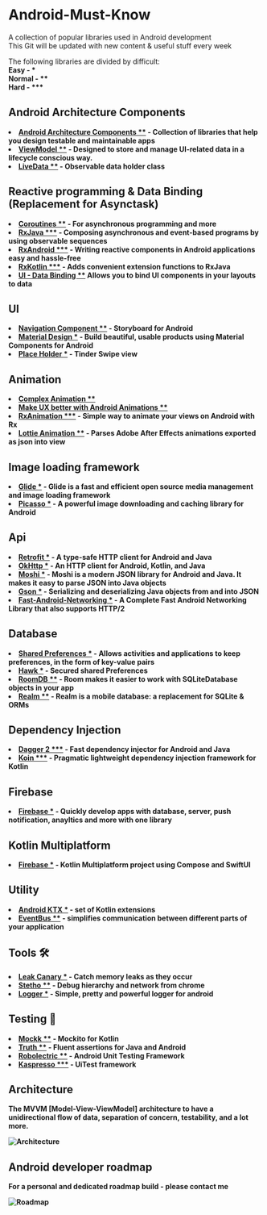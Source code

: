 # Android-Must-Know
A collection of popular libraries used in Android development <br>
This Git will be updated with new content & useful stuff every week

The following libraries are divided by difficult:  <br> <b>Easy<b/> - *    <br>
Normal  - **    <br>
Hard -  ***  


## Android Architecture Components 
<li><a href="https://developer.android.com/topic/libraries/architecture">Android Architecture Components **</a> - Collection of libraries that help you design testable and maintainable apps</li>
<li><a href="https://developer.android.com/topic/libraries/architecture/viewmodel">ViewModel **</a> - Designed to store and manage UI-related data in a lifecycle conscious way.</li>
<li><a href="https://developer.android.com/topic/libraries/architecture/livedata">LiveData **</a> - Observable data holder class</li>

## Reactive programming & Data Binding (Replacement for Asynctask)
<li><a href="https://kotlinlang.org/docs/reference/coroutines-overview.html">Coroutines **</a> - For asynchronous programming and more</li>
<li><a href="https://github.com/ReactiveX/RxJava">RxJava ***</a> - Composing asynchronous and event-based programs by using observable sequences</li>
<li><a href="https://github.com/ReactiveX/RxAndroid">RxAndroid ***</a> - Writing reactive components in Android applications easy and hassle-free</li>
<li><a href="https://github.com/ReactiveX/RxKotlin">RxKotlin ***</a> - Adds convenient extension functions to RxJava</li>
<li><a href="https://developer.android.com/topic/libraries/data-binding">UI - Data Binding **</a> Allows you to bind UI components in your layouts to data  </li>

## UI
<li><a href="https://developer.android.com/guide/navigation/navigation-getting-started">Navigation Component **</a> - Storyboard for Android</li>
<li><a href="https://material.io/develop/android/docs/getting-started/">Material Design *</a> - Build beautiful, usable products using Material Components for Android</li>
<li><a href="https://github.com/yuyakaido/CardStackView">Place Holder *</a> - Tinder Swipe view </li>

## Animation
<li><a href="https://proandroiddev.com/complex-ui-animation-on-android-8f7a46f4aec4">Complex Animation **</a></li>
<li><a href="https://proandroiddev.com/make-ux-better-with-android-animations-207992d6f98a">Make UX better with Android Animations **</a></li>
<li><a href="https://github.com/lopspower/RxAnimation">RxAnimation ***</a> - Simple way to animate your views on Android with Rx</li>
<li><a href="https://github.com/airbnb/lottie-android">Lottie Animation **</a> - Parses Adobe After Effects animations exported as json into view</li>

## Image loading framework
<li><a href="https://github.com/bumptech/glide">Glide *</a> - Glide is a fast and efficient open source media management and image loading framework </li>
<li><a href="https://github.com/square/picasso">Picasso *</a> - A powerful image downloading and caching library for Android</li>

## Api
<li><a href="https://square.github.io/retrofit/">Retrofit *</a> - A type-safe HTTP client for Android and Java</li>
<li><a href="https://github.com/square/okhttp">OkHttp *</a> - An HTTP client for Android, Kotlin, and Java</li>
<li><a href="https://github.com/square/moshi">Moshi *</a> - Moshi is a modern JSON library for Android and Java. It makes it easy to parse JSON into Java objects</li>
<li><a href="https://github.com/google/gson">Gson *</a> - Serializing and deserializing Java objects from and into JSON</li>
<li><a href="https://github.com/amitshekhariitbhu/Fast-Android-Networking">Fast-Android-Networking *</a> - A Complete Fast Android Networking Library that also supports HTTP/2</li>

## Database
<li><a href="https://developer.android.com/training/data-storage/shared-preferences">Shared Preferences *</a> - Allows activities and applications to keep preferences, in the form of key-value pairs</li>
<li><a href="https://github.com/orhanobut/hawk">Hawk *</a> - Secured shared Preferences</li>
<li><a href="https://developer.android.com/topic/libraries/architecture/room">RoomDB **</a> - Room makes it easier to work with SQLiteDatabase objects in your app</li>
<li><a href="https://github.com/realm/realm-java">Realm **</a> - Realm is a mobile database: a replacement for SQLite & ORMs</li>

## Dependency Injection 
<li><a href="https://github.com/google/dagger">Dagger 2 ***</a> - Fast dependency injector for Android and Java</li>
<li><a href="https://github.com/InsertKoinIO/koin">Koin ***</a> - Pragmatic lightweight dependency injection framework for Kotlin</li>


## Firebase
<li><a href="https://developer.android.com/guide/navigation/navigation-getting-started">Firebase *</a> - Quickly develop apps with database, server, push notification, anayltics and more with one library</li>

## Kotlin Multiplatform
<li><a href="https://github.com/joreilly/PeopleInSpace">Firebase *</a> - Kotlin Multiplatform project using Compose and SwiftUI</li>


## Utility
<li><a href="https://developer.android.com/kotlin/ktx?gclid=Cj0KCQiA6IHwBRCJARIsALNjViX0l77hL2zOVnGwRtFCsf3nzKRHvLzU4u_wr96ET6c0mw0R5sxcIoUaAohEEALw_wcB">Android KTX *</a> - set of Kotlin extensions</li>
<li><a href="http://greenrobot.github.io/EventBus/">EventBus **</a> - simplifies communication between different parts of your application</li>

## Tools 🛠
<li><a href="https://github.com/square/leakcanary">Leak Canary *</a> - Catch memory leaks as they occur</li>
<li><a href="https://github.com/facebook/stetho">Stetho **</a> - Debug hierarchy and network from chrome</li>
<li><a href="https://github.com/orhanobut/logger">Logger *</a> - Simple, pretty and powerful logger for android

## Testing 🧪
<li><a href="https://github.com/mockk/mockk">Mockk **</a> - Mockito for Kotlin</li>
<li><a href="https://github.com/google/truth">Truth **</a> - Fluent assertions for Java and Android</li>
<li><a href="https://github.com/robolectric/robolectric">Robolectric **</a> - Android Unit Testing Framework</li>
<li><a href="https://github.com/KasperskyLab/Kaspresso">Kaspresso ***</a> - UiTest framework</li>


## Architecture
The MVVM [Model-View-ViewModel] architecture to have a unidirectional flow of data, separation of concern, testability, and a lot more.

![Architecture](https://developer.android.com/topic/libraries/architecture/images/final-architecture.png)

## Android developer roadmap
For a personal and dedicated roadmap build - please contact me

![Roadmap](https://github.com/EladLevyDev/Android-Must-Know/blob/master/roadmap.png)





